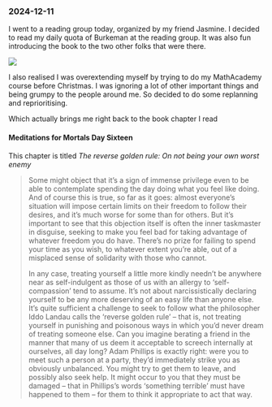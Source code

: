 ### 2024-12-11
I went to a reading group today, organized by my friend Jasmine. I decided to read my daily quota of Burkeman at the reading group. It was also fun introducing the book to the two other folks that were there.

![](https://x.com/aagrabakijasmin/status/1866896977851785453)

I also realised I was overextending myself by trying to do my MathAcademy course before Christmas. I was ignoring a lot of other important things and being grumpy to the people around me. So decided to do some replanning and reprioritising. 

Which actually brings me right back to the book chapter I read

#### Meditations for Mortals Day Sixteen
This chapter is titled _The reverse golden rule: On not being your own worst enemy_

> Some might object that it’s a sign of immense privilege even to be able to contemplate spending the day doing what you feel like doing. And of course this is true, so far as it goes: almost everyone’s situation will impose certain limits on their freedom to follow their desires, and it’s much worse for some than for others. But it’s important to see that this objection itself is often the inner taskmaster in disguise, seeking to make you feel bad for taking advantage of whatever freedom you do have. There’s no prize for failing to spend your time as you wish, to whatever extent you’re able, out of a misplaced sense of solidarity with those who cannot.
>
> In any case, treating yourself a little more kindly needn’t be anywhere near as self-indulgent as those of us with an allergy to ‘self-compassion’ tend to assume. It’s not about narcissistically declaring yourself to be any more deserving of an easy life than anyone else. It’s quite sufficient a challenge to seek to follow what the philosopher Iddo Landau calls the ‘reverse golden rule’ – that is, not treating yourself in punishing and poisonous ways in which you’d never dream of treating someone else. Can you imagine berating a friend in the manner that many of us deem it acceptable to screech internally at ourselves, all day long? Adam Phillips is exactly right: were you to meet such a person at a party, they’d immediately strike you as obviously unbalanced. You might try to get them to leave, and possibly also seek help. It might occur to you that they must be damaged – that in Phillips’s words ‘something terrible’ must have happened to them – for them to think it appropriate to act that way.
